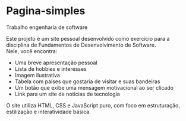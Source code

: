 # Pagina-simples
Trabalho engenharia de software

Este projeto é um site pessoal desenvolvido como exercício para a disciplina de Fundamentos de Desenvolvimento de Software.  
Nele, você encontra:

- Uma breve apresentação pessoal
- Lista de hobbies e interesses
- Imagem ilustrativa
- Tabela com países que gostaria de visitar e suas bandeiras
- Um botão que exibe uma mensagem motivacional ao ser clicado
- Link para um site de notícias de tecnologia

O site utiliza HTML, CSS e JavaScript puro, com foco em estruturação, estilização e interatividade básica.
